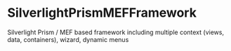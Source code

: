 # SilverlightPrismMEFFramework
Silverlight Prism / MEF based framework including multiple context (views, data, containers), wizard, dynamic menus
